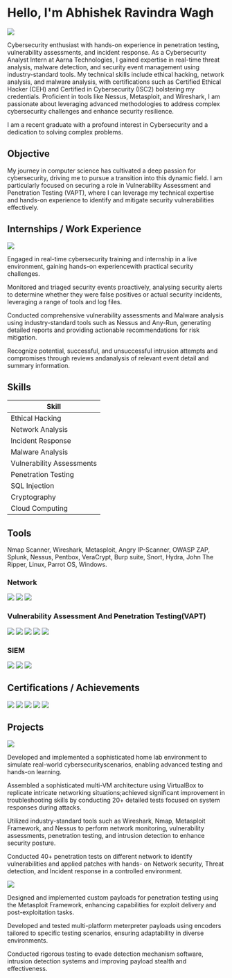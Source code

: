# Hello, I'm Abhishek Ravindra Wagh
<a href="https://www.linkedin.com/in/abhishekwagh7/"><img src="https://img.shields.io/badge/-LinkedIn-0072b1?&style=for-the-badge&logo=linkedin&logoColor=white" /></a>

Cybersecurity enthusiast with hands-on experience in penetration testing, vulnerability assessments, and incident response. As a Cybersecurity Analyst Intern at Aarna Technologies, I gained expertise in real-time threat analysis, malware detection, and security event management using industry-standard tools. My technical skills include ethical hacking, network analysis, and malware analysis, with certifications such as Certified Ethical Hacker (CEH) and Certified in Cybersecurity (ISC2) bolstering my credentials. Proficient in tools like Nessus, Metasploit, and Wireshark, I am passionate about leveraging advanced methodologies to address complex cybersecurity challenges and enhance security resilience.

I am a recent graduate with a profound interest in Cybersecurity and a dedication to solving complex problems.

## Objective

My journey in computer science has cultivated a deep passion for cybersecurity, driving me to pursue a transition into this dynamic field. I am particularly focused on securing a role in Vulnerability Assessment and Penetration Testing (VAPT), where I can leverage my technical expertise and hands-on experience to identify and mitigate security vulnerabilities effectively.

## Internships / Work Experience
<div>
    <img src="https://img.shields.io/badge/-Cybersecurity Intern– Aarna Technologies Pune, India    Mar2024 – July 2024-1679A7?&style=for-the-badge&logo=Wireshark&logoColor=white" />
</div>

Engaged in real-time cybersecurity training and internship in a live environment, gaining hands-on experiencewith practical security challenges. 

Monitored and triaged security events proactively, analysing security alerts to determine whether they were false positives or actual security incidents, leveraging a range of tools and log files.

Conducted comprehensive vulnerability assessments and Malware analysis using industry-standard tools such as Nessus and Any-Run, generating detailed reports and providing actionable recommendations for risk mitigation.

Recognize potential, successful, and unsuccessful intrusion attempts and compromises through reviews andanalysis of relevant event detail and summary information.

## Skills


| Skill                                         | 
|-----------------------------------------------|
| Ethical Hacking |
| Network Analysis |
| Incident Response | 
| Malware Analysis | 
| Vulnerability Assessments |
| Penetration Testing | 
| SQL Injection | 
| Cryptography |
| Cloud Computing |

## Tools
Nmap Scanner, Wireshark, Metasploit, Angry IP-Scanner, OWASP ZAP, Splunk, Nessus, Pentbox, VeraCrypt, Burp suite, Snort, Hydra, John The Ripper, Linux, Parrot OS, Windows.

### Network
<div>
    <img src="https://img.shields.io/badge/-Wireshark-1679A7?&style=for-the-badge&logo=Wireshark&logoColor=white" />
    <img src="https://img.shields.io/badge/-Nmap-EF3B2D?&style=for-the-badge&logo=Nmap&logoColor=white" />
    <img src="https://img.shields.io/badge/-Netcat-777BB4?&style=for-the-badge&logo=Netcat&logoColor=white" />
</div>

### Vulnerability Assessment And Penetration Testing(VAPT)
<div>
     <img src="https://img.shields.io/badge/-Metasploit-EF3B2D?&style=for-the-badge&logo=Metasploit&logoColor=white" />
     <img src="https://img.shields.io/badge/-Nessus-00A4EF?&style=for-the-badge&logo=Nessus&logoColor=white" />
    <img src="https://img.shields.io/badge/-OWASP_ZAP-006400?&style=for-the-badge&logoColor=white" />
     <img src="https://img.shields.io/badge/-Burp_Suite-4B275F?&style=for-the-badge&logo=Burp_Suite&logoColor=white" />
    <img src="https://img.shields.io/badge/-Netsparker-4D4D4D?&style=for-the-badge&logo=Netsparker&logoColor=white" />
</div>

### SIEM
<div>
    <img src="https://img.shields.io/badge/-Snort-777BB4?&style=for-the-badge&logo=Snort&logoColor=white" />
    <img src="https://img.shields.io/badge/-Splunk-000000?&style=for-the-badge&logo=Splunk&logoColor=white" />
    <img src="https://img.shields.io/badge/-Wazuh-005571?&style=for-the-badge&logo=Wazuh&logoColor=white" />
</div>

## Certifications / Achievements

<div>
<img src="https://img.shields.io/badge/-Certified_Ethical_Hacker(CEH)-FF0000?&style=for-the-badge&logo=CEH&logoColor=white" />
<img src="https://img.shields.io/badge/-ISC2-007ACC?&style=for-the-badge&logo=CompTIA&logoColor=white" />
<img src="https://img.shields.io/badge/-Cisco Certified Hacker-4D4D4D?&style=for-the-badge&logo=CompTIA&logoColor=white" />
<img src="https://img.shields.io/badge/-Google Cybersecurity Foundation-006400?&style=for-the-badge&logoColor=white" />
<img src="https://img.shields.io/badge/-TryHachMe-000080?&style=for-the-badge&logoColor=white" />
</div>

## Projects
<img src="https://img.shields.io/badge/-Red_Team_Simulation_Penetration_Lab-:-000080?&style=for-the-badge&logoColor=white" />

Developed and implemented a sophisticated home lab environment to simulate real-world cybersecurityscenarios, enabling advanced testing and hands-on learning.

Assembled a sophisticated multi-VM architecture using VirtualBox to replicate intricate networking situations;achieved significant improvement in troubleshooting skills by conducting 20+ detailed tests focused on system responses during attacks.

Utilized industry-standard tools such as Wireshark, Nmap, Metasploit Framework, and Nessus to perform network monitoring, vulnerability assessments, penetration testing, and intrusion detection to enhance security posture. 

Conducted 40+ penetration tests on different network to identify vulnerabilities and applied patches with hands- on Network security, Threat detection, and Incident response in a controlled environment. 

<img src="https://img.shields.io/badge/-Metasploit Payload Development-:-000080?&style=for-the-badge&logoColor=white" />

Designed and implemented custom payloads for penetration testing using the Metasploit Framework, enhancing capabilities for exploit delivery and post-exploitation tasks.

Developed and tested multi-platform meterpreter payloads using encoders tailored to specific testing scenarios, ensuring adaptability in diverse environments.

Conducted rigorous testing to evade detection mechanism software, intrusion detection systems and improving payload stealth and effectiveness.
